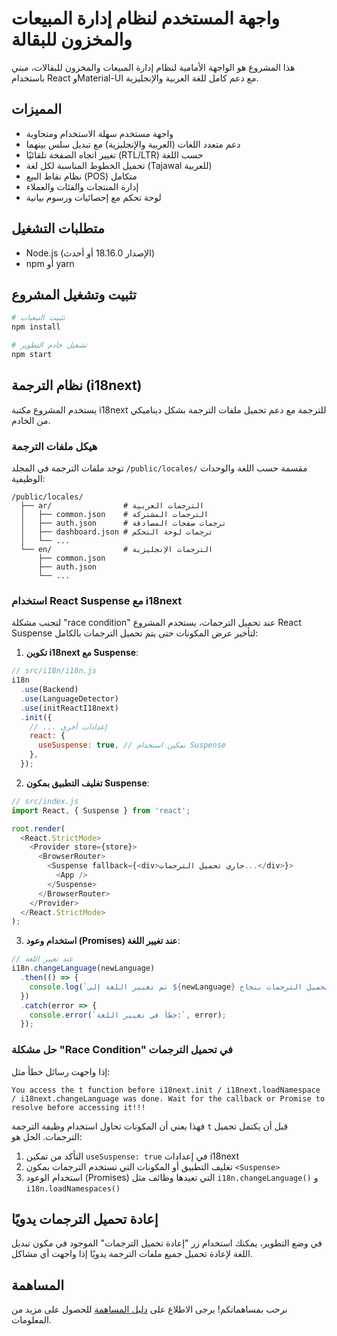 # واجهة المستخدم لنظام إدارة المبيعات والمخزون للبقالة

هذا المشروع هو الواجهة الأمامية لنظام إدارة المبيعات والمخزون للبقالات، مبني باستخدام React وMaterial-UI مع دعم كامل للغة العربية والإنجليزية.

## المميزات

- واجهة مستخدم سهلة الاستخدام ومتجاوبة
- دعم متعدد اللغات (العربية والإنجليزية) مع تبديل سلس بينهما
- تغيير اتجاه الصفحة تلقائيًا (RTL/LTR) حسب اللغة
- تحميل الخطوط المناسبة لكل لغة (Tajawal للعربية)
- نظام نقاط البيع (POS) متكامل
- إدارة المنتجات والفئات والعملاء
- لوحة تحكم مع إحصائيات ورسوم بيانية

## متطلبات التشغيل

- Node.js (الإصدار 18.16.0 أو أحدث)
- npm أو yarn

## تثبيت وتشغيل المشروع

```bash
# تثبيت التبعيات
npm install

# تشغيل خادم التطوير
npm start
```

## نظام الترجمة (i18next)

يستخدم المشروع مكتبة i18next للترجمة مع دعم تحميل ملفات الترجمة بشكل ديناميكي من الخادم.

### هيكل ملفات الترجمة

توجد ملفات الترجمة في المجلد `/public/locales/` مقسمة حسب اللغة والوحدات الوظيفية:

```
/public/locales/
  ├── ar/                # الترجمات العربية
  │   ├── common.json    # الترجمات المشتركة
  │   ├── auth.json      # ترجمات صفحات المصادقة
  │   ├── dashboard.json # ترجمات لوحة التحكم
  │   └── ...
  └── en/                # الترجمات الإنجليزية
      ├── common.json
      ├── auth.json
      └── ...
```

### استخدام React Suspense مع i18next

لتجنب مشكلة "race condition" عند تحميل الترجمات، يستخدم المشروع React Suspense لتأخير عرض المكونات حتى يتم تحميل الترجمات بالكامل:

1. **تكوين i18next مع Suspense**:

```javascript
// src/i18n/i18n.js
i18n
  .use(Backend)
  .use(LanguageDetector)
  .use(initReactI18next)
  .init({
    // ... إعدادات أخرى
    react: {
      useSuspense: true, // تمكين استخدام Suspense
    },
  });
```

2. **تغليف التطبيق بمكون Suspense**:

```javascript
// src/index.js
import React, { Suspense } from 'react';

root.render(
  <React.StrictMode>
    <Provider store={store}>
      <BrowserRouter>
        <Suspense fallback={<div>جاري تحميل الترجمات...</div>}>
          <App />
        </Suspense>
      </BrowserRouter>
    </Provider>
  </React.StrictMode>
);
```

3. **استخدام وعود (Promises) عند تغيير اللغة**:

```javascript
// عند تغيير اللغة
i18n.changeLanguage(newLanguage)
  .then(() => {
    console.log(`تم تغيير اللغة إلى ${newLanguage} وتحميل الترجمات بنجاح`);
  })
  .catch(error => {
    console.error(`خطأ في تغيير اللغة:`, error);
  });
```

### حل مشكلة "Race Condition" في تحميل الترجمات

إذا واجهت رسائل خطأ مثل:

```
You access the t function before i18next.init / i18next.loadNamespace / i18next.changeLanguage was done. Wait for the callback or Promise to resolve before accessing it!!!
```

فهذا يعني أن المكونات تحاول استخدام وظيفة الترجمة `t` قبل أن يكتمل تحميل الترجمات. الحل هو:

1. التأكد من تمكين `useSuspense: true` في إعدادات i18next
2. تغليف التطبيق أو المكونات التي تستخدم الترجمات بمكون `<Suspense>`
3. استخدام الوعود (Promises) التي تعيدها وظائف مثل `i18n.changeLanguage()` و `i18n.loadNamespaces()`

## إعادة تحميل الترجمات يدويًا

في وضع التطوير، يمكنك استخدام زر "إعادة تحميل الترجمات" الموجود في مكون تبديل اللغة لإعادة تحميل جميع ملفات الترجمة يدويًا إذا واجهت أي مشاكل.

## المساهمة

نرحب بمساهماتكم! يرجى الاطلاع على [دليل المساهمة](../CONTRIBUTING.md) للحصول على مزيد من المعلومات.